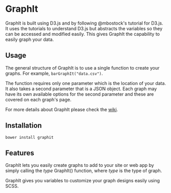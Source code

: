 # GraphIt

GraphIt is built using D3.js and by following @mbostock's tutorial for D3.js. It uses the tutorials to understand D3.js but abstracts the variables so they can be accessed and modified easily. This gives GraphIt the capability to easily graph your data.

## Usage
The general structure of GraphIt is to use a single function to create your graphs. For example, `barGraphIt("data.csv")`.  

The function requires only one parameter which is the location of your data. It also takes a second parameter that is a JSON object. Each graph may have its own available options for the second parameter and these are covered on each graph's page.  

For more details about GraphIt please check the [wiki](https://github.com/sbeleidy/GraphIt/wiki).

## Installation

`bower install graphit`

## Features

GraphIt lets you easily create graphs to add to your site or web app by simply calling the *type* GraphIt() function, where *type* is the type of graph.

GraphIt gives you variables to customize your graph designs easily using SCSS.
